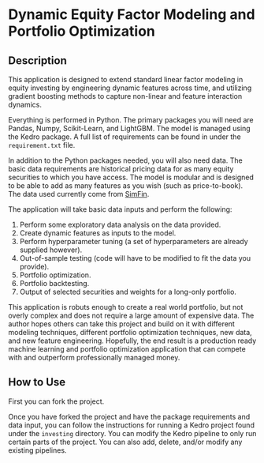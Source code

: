 # Dynamic Equity Factor Modeling and Portfolio Optimization

## Description
This application is designed to extend standard linear factor modeling in equity investing by engineering dynamic features
across time, and utilizing gradient boosting methods to capture non-linear and feature interaction dynamics.

Everything is performed in Python. 
The primary packages you will need are Pandas, Numpy, Scikit-Learn, and LightGBM.
The model is managed using the Kedro package.
A full list of requirements can be found in under the `requirement.txt` file.

In addition to the Python packages needed, you will also need data.
The basic data requirements are historical pricing data for as many equity securities to which you have access.
The model is modular and is designed to be able to add as many features as you wish (such as price-to-book).
The data used currently come from [SimFin](https://simfin.com/).

The application will take basic data inputs and perform the following:

1. Perform some exploratory data analysis on the data provided.
2. Create dynamic features as inputs to the model.
3. Perform hyperparameter tuning (a set of hyperparameters are already supplied however).
4. Out-of-sample testing (code will have to be modified to fit the data you provide).
5. Portfolio optimization.
6. Portfolio backtesting.
7. Output of selected securities and weights for a long-only portfolio.

This application is robuts enough to create a real world portfolio, 
but not overly complex and does not require a large amount of expensive data.
The author hopes others can take this project and build on it with different modeling techniques,
different portfolio optimization techniques, new data, and new feature engineering.
Hopefully, the end result is a production ready machine learning and portfolio optimization application
that can compete with and outperform professionally managed money.


## How to Use
First you can fork the project.

Once you have forked the project and have the package requirements and data input, you can follow the instructions for running a Kedro project found under the `investing` directory.
You can modify the Kedro pipeline to only run certain parts of the project.
You can also add, delete, and/or modify any existing pipelines.



